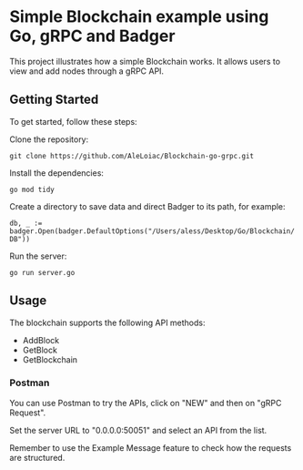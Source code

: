 # Simple Blockchain example using Go, gRPC and Badger
This project illustrates how a simple Blockchain works. It allows users to view and add nodes through a gRPC API.

## Getting Started

To get started, follow these steps:

Clone the repository:

`git clone https://github.com/AleLoiac/Blockchain-go-grpc.git`

Install the dependencies:

`go mod tidy`

Create a directory to save data and direct Badger to its path, for example:

`db, _ := badger.Open(badger.DefaultOptions("/Users/aless/Desktop/Go/Blockchain/DB"))`

Run the server:

`go run server.go`

## Usage

The blockchain supports the following API methods:

* AddBlock
* GetBlock
* GetBlockchain

### Postman

You can use Postman to try the APIs, click on "NEW" and then on "gRPC Request".

Set the server URL to "0.0.0.0:50051" and select an API from the list.

Remember to use the Example Message feature to check how the requests are structured.
